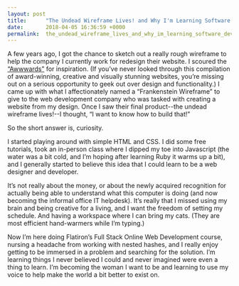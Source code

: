 ```yaml
---
layout: post
title:      "The Undead Wireframe Lives! and Why I'm Learning Software Development"
date:       2018-04-05 16:36:59 +0000
permalink:  the_undead_wireframe_lives_and_why_im_learning_software_development
---
```



A few years ago, I got the chance to sketch out a really rough wireframe to help the company I currently work for redesign their website. I scoured the [“Awwwards”](https://www.awwwards.com/websites/) for inspiration. (If you’ve never looked through this compilation of award-winning, creative and visually stunning websites, you’re missing out on a serious opportunity to geek out over design and functionality.) I came up with what I affectionately named a “Frankenstein Wireframe” to give to the web development company who was tasked with creating a website from my design. Once I saw their final product--the undead wireframe lives!--I thought, “I want to know how to build that!” 

So the short answer is, curiosity. 

I started playing around with simple HTML and CSS. I did some free tutorials, took an in-person class where I dipped my toe into Javascript (the water was a bit cold, and I’m hoping after learning Ruby it warms up a bit), and I generally started to believe this idea that I could learn to be a web designer and developer.

It’s not really about the money, or about the newly acquired recognition for actually being able to understand what this computer is doing (and now becoming the informal office IT helpdesk). It’s really that I missed using my brain and being creative for a living, and I want the freedom of setting my schedule. And having a workspace where I can bring my cats. (They are most efficient hand-warmers while I’m typing.)

Now I’m here doing Flatiron’s Full Stack Online Web Development course, nursing a headache from working with nested hashes, and I really enjoy getting to be immersed in a problem and searching for the solution. I’m learning things I never believed I could and never imagined were even a thing to learn. I’m becoming the woman I want to be and learning to use my voice to help make the world a bit better to exist on.

